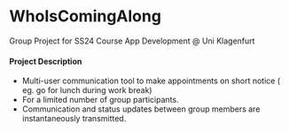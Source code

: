 # WhoIsComingAlong 

Group Project for SS24 Course App Development @ Uni Klagenfurt  


#### Project Description


- Multi-user communication tool to make appointments on short notice 
( eg. go for lunch during work break)
- For a limited number of group participants. 
- Communication and status updates between group members are instantaneously transmitted.
